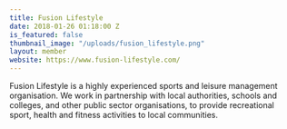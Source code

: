 ```yaml
---
title: Fusion Lifestyle
date: 2018-01-26 01:18:00 Z
is_featured: false
thumbnail_image: "/uploads/fusion_lifestyle.png"
layout: member
website: https://www.fusion-lifestyle.com/
---
```


Fusion Lifestyle is a highly experienced sports and leisure management organisation. We work in partnership with local authorities, schools and colleges, and other public sector organisations, to provide recreational sport, health and fitness activities to local communities.